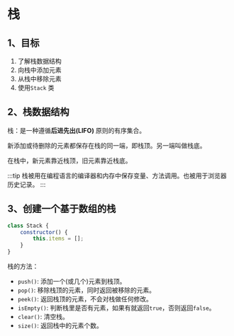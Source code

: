 # 栈

## 1、目标

1. 了解栈数据结构
2. 向栈中添加元素
3. 从栈中移除元素
4. 使用`Stack` 类

## 2、栈数据结构

栈：是一种遵循**后进先出(LIFO)** 原则的有序集合。

新添加或待删除的元素都保存在栈的同一端，即栈顶。另一端叫做栈底。

在栈中，新元素靠近栈顶，旧元素靠近栈底。

:::tip
栈被用在编程语言的编译器和内存中保存变量、方法调用。也被用于浏览器历史记录。
:::

## 3、创建一个基于数组的栈

```javascript
class Stack {
    constructor() {
        this.items = [];
    }
}
```

栈的方法：

+ `push()`: 添加一个(或几个)元素到栈顶。
+ `pop()`: 移除栈顶的元素，同时返回被移除的元素。
+ `peek()`: 返回栈顶的元素，不会对栈做任何修改。
+ `isEmpty()`: 判断栈里是否有元素，如果有就返回`true`，否则返回`false`。
+ `clear()`: 清空栈。
+ `size()`: 返回栈中的元素个数。